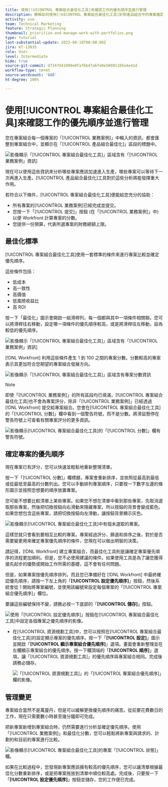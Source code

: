```yaml
---
title: 使用[!UICONTROL 專案組合最佳化工具]來確認工作的優先順序並進行管理
description: 瞭解如何使用[!UICONTROL 專案組合最佳化工具]針對產品組合中的專案確認優先排序並進行管理。
activity: use
team: Technical Marketing
feature: Strategic Planning
thumbnail: prioritize-and-manage-work-with-portfolios.png
type: Tutorial
last-substantial-update: 2023-08-18T00:00:00Z
jira: KT-13835
role: User
level: Intermediate
hide: true
source-git-commit: d7347d41099e0faf6b47a6fe0e58091105e4e41d
workflow-type: tm+mt
source-wordcount: '888'
ht-degree: 100%

---
```


# 使用[!UICONTROL 專案組合最佳化工具]來確認工作的優先順序並進行管理

您在專案組合每一個專案的「[!UICONTROL 業務案例]」中輸入的資訊，都會匯整到專案組合中，並顯示在「[!UICONTROL 產品組合最佳化]」區段的標題中。

![影像顯示「[!UICONTROL 專案組合最佳化工具]」區域含有「[!UICONTROL 業務案例」資訊]](assets/10-portfolio-management9.png)

現在可以使用這些資訊來分析哪些專案應該加速進入生產，哪些專案可以等待下一次再進入生產。[!UICONTROL 產品組合最佳化]工具對於這些分析將能發揮重大作用。

若符合以下條件，[!UICONTROL 專案組合最佳化工具]便能給您充分的協助：

* 所有專案的[!UICONTROL 業務案例]已經完成並提交。
* 您按一下「[!UICONTROL 提交]」按鈕 (在「[!UICONTROL 業務案例]」中) 以便 Workfront 計算專案的分數。
* 您提供一份預算，代表所選專案的財務總額上限。

## 最佳化標準

[!UICONTROL 專案組合最佳化工具]使用一套標準的條件來進行專案比較並確定優先順序。

這些條件包括：

* 低成本
* 高一致性
* 高價值
* 低風險收益比
* 高 ROI

按一下「最佳化」圖示會開啟一組滑桿列，每一個都與其中一項條件相關聯。您可以將滑桿往右移動，設定哪一項條件的優先順序較高，或是將滑桿往左移動，設為較低的優先順序。

![影像顯示「[!UICONTROL 專案組合最佳化工具]」區域含有「[!UICONTROL 業務案例」資訊]](assets/11-portfolio-management10.png)

[!DNL Workfront] 利用這些條件產生 1 到 100 之間的專案分數。分數較高的專案表示其更加符合您期望的專案組合發展方向。

![影像顯示「[!UICONTROL 專案組合最佳化工具]」區域含有專案分數資訊](assets/12-portfolio-management14.png)

>[!NOTE]
>
>即使「[!UICONTROL 業務案例]」的所有區段均已填滿，[!UICONTROL 專案組合最佳化工具]也不會為專案評分，除非「[!UICONTROL 業務案例]」已經透過 [!DNL Workfront] 提交給專案組合。您會在[!UICONTROL 專案組合最佳化工具]的「[!UICONTROL 分數]」欄中看到一個警告符號，而不是分數。將滑鼠懸停在警告符號上可查看有關專案評分的更多資訊。

![影像顯示[!UICONTROL 專案組合最佳化工具]的「[!UICONTROL 分數]」欄有警告符號。](assets/13-portfolio-management12.png)

## 確定專案的優先順序

現在專案已有評分，您可以快速並輕鬆地重新整理清單。

按一下「[!UICONTROL 分數]」欄標題，專案會重新排序，並依照從最高到最低或從最低至最高的分數列出。您可以手動排列專案順序，只要按一下數字左邊的條形圖示並按照您想要的順序放置專案。

您可能不想要比較清單上某些專案。如果您不想在清單中看到那些專案，先取消選取那些專案，然後把切換按鈕向右滑動來隱藏專案，所以按鈕的背景會變成藍色。如果您想包含這些專案，請把切換按鈕向左滑動，讓按鈕背景顯示灰色。

![影像顯示[!UICONTROL 專案組合最佳化工具]中有個未選取的專案。](assets/14-portfolio-management13.png)

這樣您就只會看到要相互比較的專案。專案經過評分、篩選和排序之後，對於是否需要變更用來確定專案優先順序的條件，您現在可以做出明智的決策。

請記得，[!DNL Workfront] 建立專案組合，而最佳化工具則是讓確定專案優先順序的流程更加順利。但是，您不必使用建議的條件。如果使用工具是為了讓您獲得搶先起步的優勢或開始工作所需的基礎，這不會有任何問題。

但是，如果專案按優先順序排列，而且您已準備好在 [!DNL Workfront] 中最終確認優先順序，請按一下左上角的「**[!UICONTROL 設定優先順序]**」按鈕，然後系統會從 1 開始將專案編號，並使用該編號來設定每個專案的「[!UICONTROL 專案組合優先順序]」欄位。

要讓這些編號保持不變，請務必按一下底部的「**[!UICONTROL 儲存]**」按鈕。

![使用「[!UICONTROL 設定優先順序]」按鈕在[!UICONTROL 專案組合最佳化工具]中設定各個專案之優先順序的影像。](assets/15-portfolio-management15.png)

<!-- 
Pro-tips graphic
-->

* 在[!UICONTROL 資源規劃工具]中，您可以按照在[!UICONTROL 專案組合最佳化工具]的設定顯示專案的優先順序。按一下「**[!UICONTROL 設定]**」圖示並開啟「**[!UICONTROL 顯示專案組合優先順序]**」選項。畫面會重新整理並在左欄顯示專案組合的優先順序。按一下欄頂端的「**[!UICONTROL 順序]**」選項，讓「[!UICONTROL 資源規劃工具]」的優先順序與專案組合相同。完成後請務必儲存。

  ![「[!UICONTROL 資源規劃工具]」的「[!UICONTROL 專案組合優先順序]」欄的影像。](assets/16-portfolio-management17.png)

## 管理變更

專案組合當然不是萬靈丹，但是可以緩解更換優先順序的痛苦。從前要花費數日的工作，現在只需要數小時甚至幾分鐘即可完成。

把新專案新增到專案組合時，仍然需要進行分析並確定優先順序。使用「[!UICONTROL 業務案例]」和最佳化分數，您可以輕鬆將新專案與請求的、計劃的和目前的專案進行比較。

![影像顯示[!UICONTROL 專案組合最佳化工具]的專案「[!UICONTROL 狀態]」欄。](assets/17-project-management16.png)

如果在比較過程中，您發現新專案應該擁有較高的優先順序，您可以讓清單根據最佳化分數重新排序，或是把專案拖放到清單中順位較高處。完成後，只要按一下「**[!UICONTROL 設定優先順序]**」按鈕並儲存，您的工作便已完成。

<!-- Learn more graphic and documentation article links

* Portfolio Optimizer overview 
* Optimize projects in the Portfolio Optimizer 
* Overview of the Portfolio Optimizer score 
* Prioritizing projects in the Portfolio Optimizer

-->
